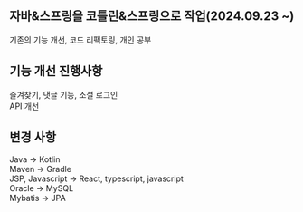 ## 자바&스프링을 코틀린&스프링으로 작업(2024.09.23 ~)
기존의 기능 개선, 코드 리팩토링, 개인 공부

## 기능 개선 진행사항
즐겨찾기, 댓글 기능, 소셜 로그인<br>
API 개선

## 변경 사항
Java -> Kotlin<br>
Maven -> Gradle<br>
JSP, Javascript -> React, typescript, javascript<br>
Oracle -> MySQL<br>
Mybatis -> JPA<br>


